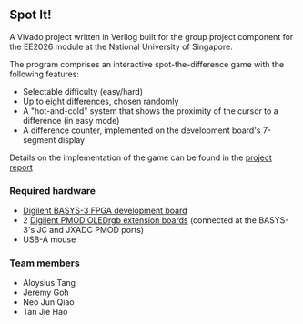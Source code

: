 ## Spot It!

A Vivado project written in Verilog built for the group project component for the EE2026 module at the National University of Singapore.

The program comprises an interactive spot-the-difference game with the following features:
* Selectable difficulty (easy/hard)
* Up to eight differences, chosen randomly
* A "hot-and-cold" system that shows the proximity of the cursor to a difference (in easy mode)
* A difference counter, implemented on the development board's 7-segment display

Details on the implementation of the game can be found in the [project report]()

### Required hardware

* [Digilent BASYS-3 FPGA development board](https://digilent.com/reference/programmable-logic/basys-3/start)
* 2 [Digilent PMOD OLEDrgb extension boards](https://digilent.com/reference/pmod/pmodoledrgb/start?srsltid=AfmBOor_uGjYN2YXgb-FAzZwBu5BqfdTgV1gQSQbQx_4JU4qqyokJXJI) (connected at the BASYS-3's JC and JXADC PMOD ports)
* USB-A mouse

### Team members

* Aloysius Tang
* Jeremy Goh
* Neo Jun Qiao
* Tan Jie Hao
